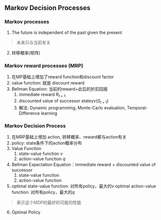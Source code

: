 ## Markov Decision Processes

### Markov processes
1. The future is independent of the past given the present
> 未来只与当前有关

2. 转移概率(矩阵)

### Markov reward processes (MRP)
1. 在MP基础上增加了reward function和discount factor
2. value function: 就是 discount reward
3. Bellman Equation: 当前的reward+此后的折扣回报
    1. immediate reward $R_{t+1}$
    2. discounted value of successor state$\gamma v(S_{t+1})$
    3. 解法: Dynamic programming, Monte-Carlo evaluation, Temporal-Difference learning

### Markov Decision Process
1. 在MRP基础上增加 action, 转移概率、reward都与action有关
2. policy: state条件下的action概率分布
3. Value Function
     1. state-value function $v$
     2. action-value function $q$
4. Bellman Expectation Equation：immediate reward + discounted value of successor
     1. state-value function
     2. action-value function
5. optimal state-value function: 对所有policy，最大的$v$
optimal action-value function: 对所有policy，最大的$q$
> 表示这个MDP的最好的可能的性能

6. Optimal Policy
